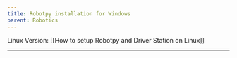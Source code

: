 ```yaml
---
title: Robotpy installation for Windows
parent: Robotics
---
```


Linux Version: [[How to setup Robotpy and Driver Station on Linux]]
___
